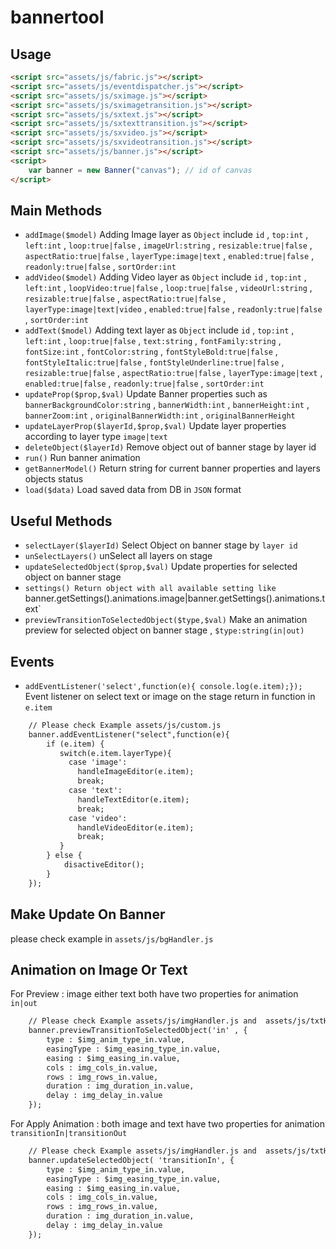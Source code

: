 # bannertool
## Usage
```html
<script src="assets/js/fabric.js"></script>
<script src="assets/js/eventdispatcher.js"></script>
<script src="assets/js/sximage.js"></script>
<script src="assets/js/sximagetransition.js"></script>
<script src="assets/js/sxtext.js"></script>
<script src="assets/js/sxtexttransition.js"></script>
<script src="assets/js/sxvideo.js"></script>
<script src="assets/js/sxvideotransition.js"></script>
<script src="assets/js/banner.js"></script>
<script>
	var banner = new Banner("canvas"); // id of canvas
</script>
```
## Main Methods
- `addImage($model)` Adding Image layer as `Object` include `id` , `top:int` , `left:int` , `loop:true|false` , `imageUrl:string` , `resizable:true|false` , `aspectRatio:true|false` , `layerType:image|text` , `enabled:true|false` , `readonly:true|false` , `sortOrder:int`
- `addVideo($model)` Adding Video layer as `Object` include `id` , `top:int` , `left:int` , `loopVideo:true|false` , `loop:true|false` , `videoUrl:string` , `resizable:true|false` , `aspectRatio:true|false` , `layerType:image|text|video` , `enabled:true|false` , `readonly:true|false` , `sortOrder:int`
- `addText($model)` Adding text layer as `Object` include `id` , `top:int` , `left:int` , `loop:true|false` , `text:string` , `fontFamily:string` , `fontSize:int` , `fontColor:string` , `fontStyleBold:true|false` , `fontStyleItalic:true|false` , `fontStyleUnderline:true|false` , `resizable:true|false` , `aspectRatio:true|false` , `layerType:image|text` , `enabled:true|false` , `readonly:true|false` , `sortOrder:int`
- `updateProp($prop,$val)` Update Banner properties such as `bannerBackgroundColor:string`  , `bannerWidth:int` , `bannerHeight:int` , `bannerZoom:int` , `originalBannerWidth:int` , `originalBannerHeight`
- `updateLayerProp($layerId,$prop,$val)` Update layer properties according to layer type `image|text`
- `deleteObject($layerId)` Remove object out of banner stage by layer id
- `run()` Run banner animation
- `getBannerModel()` Return string for current banner properties and layers objects status
- `load($data)` Load saved data from DB in `JSON` format

## Useful Methods
- `selectLayer($layerId)` Select Object on banner stage by `layer id`
- `unSelectLayers()` unSelect all layers on stage
- `updateSelectedObject($prop,$val)` Update properties for selected object on banner stage
- `settings() Return object with all available setting like `banner.getSettings().animations.image|banner.getSettings().animations.text`
- `previewTransitionToSelectedObject($type,$val)` Make an animation preview for selected object on banner stage , `$type:string(in|out)` 

## Events
- `addEventListener('select',function(e){ console.log(e.item);});` Event listener on select text or image on the stage return in function in `e.item`
```html
	// Please check Example assets/js/custom.js
	banner.addEventListener("select",function(e){
        if (e.item) {  
           switch(e.item.layerType){
             case 'image':
               handleImageEditor(e.item);
               break;
             case 'text':
               handleTextEditor(e.item);
               break;
			 case 'video':
               handleVideoEditor(e.item);
               break;
           }
        } else {
            disactiveEditor();
        }
    });
```

## Make Update On Banner 
please check example in `assets/js/bgHandler.js`

## Animation on Image Or Text
For Preview : image either text both have two properties for animation `in|out`
```html
	// Please check Example assets/js/imgHandler.js and  assets/js/txtHandler.js
	banner.previewTransitionToSelectedObject('in' , {
		type : $img_anim_type_in.value,
		easingType : $img_easing_type_in.value, 
		easing : $img_easing_in.value, 
		cols : img_cols_in.value,
		rows : img_rows_in.value,
		duration : img_duration_in.value,
		delay : img_delay_in.value
    });
```
For Apply Animation : both image and text have two properties for animation `transitionIn|transitionOut`
```html
	// Please check Example assets/js/imgHandler.js and  assets/js/txtHandler.js
	banner.updateSelectedObject( 'transitionIn', {
		type : $img_anim_type_in.value,
		easingType : $img_easing_type_in.value,
		easing : $img_easing_in.value,
		cols : img_cols_in.value,
		rows : img_rows_in.value,
		duration : img_duration_in.value,
		delay : img_delay_in.value
    });
```


